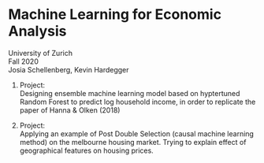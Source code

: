 # Machine Learning for Economic Analysis
University of Zurich  
Fall 2020  
Josia Schellenberg, Kevin Hardegger

1. Project:  
Designing ensemble machine learning model based on hyptertuned Random Forest to predict log household income, in order to replicate the paper of Hanna & Olken (2018)  

2. Project:  
Applying an example of Post Double Selection (causal machine learning method) on the melbourne housing market. Trying to explain effect of geographical features on housing prices.
